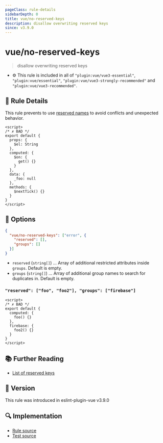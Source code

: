 ```yaml
---
pageClass: rule-details
sidebarDepth: 0
title: vue/no-reserved-keys
description: disallow overwriting reserved keys
since: v3.9.0
---
```


# vue/no-reserved-keys

> disallow overwriting reserved keys

- :gear: This rule is included in all of `"plugin:vue/vue3-essential"`, `"plugin:vue/essential"`, `"plugin:vue/vue3-strongly-recommended"` and `"plugin:vue/vue3-recommended"`.

## :book: Rule Details

This rule prevents to use [reserved names](https://github.com/vuejs/eslint-plugin-vue/blob/master/lib/utils/vue-reserved.json) to avoid conflicts and unexpected behavior.

<eslint-code-block :rules="{'vue/no-reserved-keys': ['error']}">

```vue
<script>
/* ✗ BAD */
export default {
  props: {
    $el: String
  },
  computed: {
    $on: {
      get() {}
    }
  },
  data: {
    _foo: null
  },
  methods: {
    $nextTick() {}
  }
}
</script>
```

</eslint-code-block>

## :wrench: Options

```json
{
  "vue/no-reserved-keys": ["error", {
    "reserved": [],
    "groups": []
  }]
}
```

- `reserved` (`string[]`) ... Array of additional restricted attributes inside `groups`. Default is empty.
- `groups` (`string[]`) ... Array of additional group names to search for duplicates in. Default is empty.

### `"reserved": ["foo", "foo2"], "groups": ["firebase"]`

<eslint-code-block :rules="{'vue/no-reserved-keys': ['error', {reserved: ['foo', 'foo2'], groups: ['firebase']}]}">

```vue
<script>
/* ✗ BAD */
export default {
  computed: {
    foo() {}
  },
  firebase: {
    foo2() {}
  }
}
</script>
```

</eslint-code-block>

## :books: Further Reading

- [List of reserved keys](https://github.com/vuejs/eslint-plugin-vue/blob/master/lib/utils/vue-reserved.json)

## :rocket: Version

This rule was introduced in eslint-plugin-vue v3.9.0

## :mag: Implementation

- [Rule source](https://github.com/vuejs/eslint-plugin-vue/blob/master/lib/rules/no-reserved-keys.js)
- [Test source](https://github.com/vuejs/eslint-plugin-vue/blob/master/tests/lib/rules/no-reserved-keys.js)
